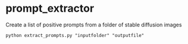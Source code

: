 # prompt_extractor
Create a list of positive prompts from a folder of stable diffusion images





```
python extract_prompts.py "inputfolder" "outputfile"
```

